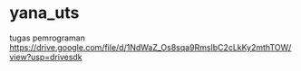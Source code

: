 # yana_uts
tugas pemrograman
https://drive.google.com/file/d/1NdWaZ_Os8sqa9RmsIbC2cLkKy2mthTOW/view?usp=drivesdk
